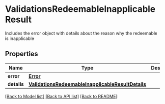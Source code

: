 # ValidationsRedeemableInapplicableResult

Includes the error object with details about the reason why the redeemable is inapplicable

## Properties
Name | Type | Description | Notes
------------ | ------------- | ------------- | -------------
**error** | [**Error**](Error.md) |  | [optional] 
**details** | [**ValidationsRedeemableInapplicableResultDetails**](ValidationsRedeemableInapplicableResultDetails.md) |  | [optional] 

[[Back to Model list]](../README.md#documentation-for-models) [[Back to API list]](../README.md#documentation-for-api-endpoints) [[Back to README]](../README.md)


